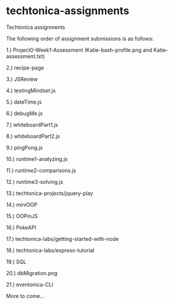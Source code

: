 # techtonica-assignments
Techtonica assignments

The following order of assignment submissions is as follows: 

1.) Project0-Week1-Assessment (Katie-bash-profile.png and Katie-assessment.txt)

2.) recipe-page 

3.) JSReview 

4.) testingMindset.js 

5.) dateTime.js

6.) debugMe.js

7.) whiteboardPart1.js

8.) whiteboardPart2.js

9.) pingPong.js

10.) runtime1-analyzing.js

11.) runtime2-comparisons.js

12.) runtime3-solving.js

13.) techtonica-projects/jquery-play 

14.) miniOOP

15.) OOPinJS

16.) PokeAPI

17.) techtonica-labs/getting-started-with-node

18.) techtonica-labs/express-tutorial

19.) SQL

20.) dbMigration.png

21.) eventonica-CLI

More to come...
